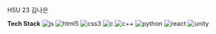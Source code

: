 HSU 23 김나은

**Tech Stack**
![js](https://img.shields.io/badge/JavaScript-F7DF1E?style=for-the-badge&logo=JavaScript&logoColor=white)
![html5](https://img.shields.io/badge/HTML5-E34F26?style=for-the-badge&logo=html5&logoColor=white)
![css3](https://img.shields.io/badge/CSS3-1572B6?style=for-the-badge&logo=css3&logoColor=white)
![c](https://img.shields.io/badge/C-00599C?style=for-the-badge&logo=c&logoColor=white)
![c++](https://img.shields.io/badge/C%2B%2B-00599C?style=for-the-badge&logo=c%2B%2B&logoColor=white)
![python](https://img.shields.io/badge/Python-14354C?style=for-the-badge&logo=python&logoColor=white)
![react](https://img.shields.io/badge/React-20232A?style=for-the-badge&logo=react&logoColor=61DAFB)
![unity](https://img.shields.io/badge/Unity-100000?style=for-the-badge&logo=unity&logoColor=white)

<!--
**fuzzyter/fuzzyter** is a ✨ _special_ ✨ repository because its `README.md` (this file) appears on your GitHub profile.

Here are some ideas to get you started:

- 🔭 I’m currently working on ...
- 🌱 I’m currently learning ...
- 👯 I’m looking to collaborate on ...
- 🤔 I’m looking for help with ...
- 💬 Ask me about ...
- 📫 How to reach me: ...
- 😄 Pronouns: ...
- ⚡ Fun fact: ...
-->
